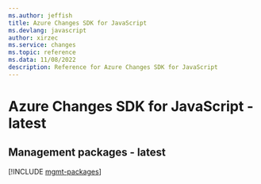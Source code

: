 ```yaml
---
ms.author: jeffish
title: Azure Changes SDK for JavaScript
ms.devlang: javascript
author: xirzec
ms.service: changes
ms.topic: reference
ms.data: 11/08/2022
description: Reference for Azure Changes SDK for JavaScript
---
```

# Azure Changes SDK for JavaScript - latest

## Management packages - latest
[!INCLUDE [mgmt-packages](changes-mgmt-index.md)]